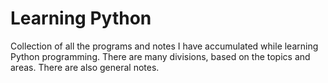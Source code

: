 # Learning Python
Collection of all the programs and notes I have accumulated while learning Python programming.
There are many divisions, based on the topics and areas.
There are also general notes.
